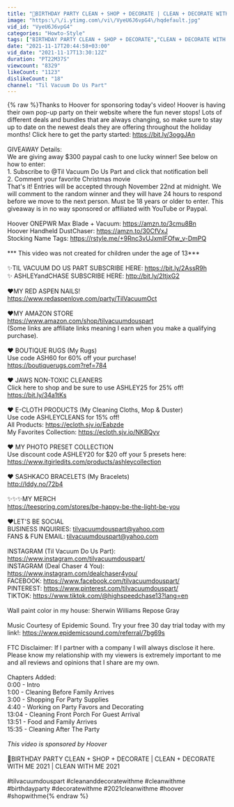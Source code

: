 ```yaml
---
title: "🎉BIRTHDAY PARTY CLEAN + SHOP + DECORATE | CLEAN + DECORATE WITH ME 2021 | CLEAN WITH ME 2021"
image: "https:\/\/i.ytimg.com\/vi\/VyeU6J6vpG4\/hqdefault.jpg"
vid_id: "VyeU6J6vpG4"
categories: "Howto-Style"
tags: ["BIRTHDAY PARTY CLEAN + SHOP + DECORATE","CLEAN + DECORATE WITH ME 2021","CLEAN WITH ME 2021"]
date: "2021-11-17T20:44:58+03:00"
vid_date: "2021-11-17T13:30:12Z"
duration: "PT22M37S"
viewcount: "8329"
likeCount: "1123"
dislikeCount: "18"
channel: "Til Vacuum Do Us Part"
---
```

{% raw %}Thanks to Hoover for sponsoring today's video! Hoover is having their own pop-up party on their website where the fun never stops! Lots of different deals and bundles that are always changing, so make sure to stay up to date on the newest deals they are offering throughout the holiday months! Click here to get the party started: <a rel="nofollow" target="blank" href="https://bit.ly/3oggJAn">https://bit.ly/3oggJAn</a><br /><br />GIVEAWAY Details:<br />We are giving away $300 paypal cash to one lucky winner! See below on how to enter:<br />1. Subscribe to @Til Vacuum Do Us Part and click that notification bell<br />2. Comment your favorite Christmas movie<br />That's it! Entries will be accepted through November 22nd at midnight. We will comment to the random winner and they will have 24 hours to respond before we move to the next person. Must be 18 years or older to enter. This giveaway is in no way sponsored or affiliated with YouTube or Paypal.<br /><br />Hoover ONEPWR Max Blade + Vacuum: <a rel="nofollow" target="blank" href="https://amzn.to/3cmu8Bn">https://amzn.to/3cmu8Bn</a><br />Hoover Handheld DustChaser: <a rel="nofollow" target="blank" href="https://amzn.to/30CfVxJ">https://amzn.to/30CfVxJ</a><br />Stocking Name Tags: <a rel="nofollow" target="blank" href="https://rstyle.me/+9Rnc3vUJxmIFOfw_v-DmPQ">https://rstyle.me/+9Rnc3vUJxmIFOfw_v-DmPQ</a><br /><br />*** This video was not created for children under the age of 13***<br /><br />✨TIL VACUUM DO US PART SUBSCRIBE HERE:  <a rel="nofollow" target="blank" href="https://bit.ly/2AssR9h">https://bit.ly/2AssR9h</a> <br />✨ ASHLEYandCHASE SUBSCRIBE HERE: <a rel="nofollow" target="blank" href="http://bit.ly/2ItjxG2">http://bit.ly/2ItjxG2</a><br /><br />❤MY RED ASPEN NAILS!<br /><a rel="nofollow" target="blank" href="https://www.redaspenlove.com/party/TilVacuumOct">https://www.redaspenlove.com/party/TilVacuumOct</a><br /> <br />❤MY AMAZON STORE              <br /> <a rel="nofollow" target="blank" href="https://www.amazon.com/shop/tilvacuumdouspart">https://www.amazon.com/shop/tilvacuumdouspart</a><br />(Some links are affiliate links meaning I earn when you make a qualifying purchase).<br /><br />❤ BOUTIQUE RUGS (My Rugs)<br />Use code ASH60 for 60% off your purchase!<br /><a rel="nofollow" target="blank" href="https://boutiquerugs.com?ref=784">https://boutiquerugs.com?ref=784</a><br /><br />❤ JAWS NON-TOXIC CLEANERS<br />Click here to shop and be sure to use ASHLEY25 for 25% off! <br /><a rel="nofollow" target="blank" href="https://bit.ly/34a1tKs">https://bit.ly/34a1tKs</a><br /><br />❤ E-CLOTH PRODUCTS (My Cleaning Cloths, Mop &amp; Duster)<br />Use code ASHLEYCLEANS for 15% off! <br />All Products: <a rel="nofollow" target="blank" href="https://ecloth.sjv.io/Eabzde">https://ecloth.sjv.io/Eabzde</a><br />My Favorites Collection: <a rel="nofollow" target="blank" href="https://ecloth.sjv.io/NKBQyv">https://ecloth.sjv.io/NKBQyv</a><br /><br />❤ MY PHOTO PRESET COLLECTION<br />Use discount code ASHLEY20 for $20 off your 5 presets here: <a rel="nofollow" target="blank" href="https://www.itgirledits.com/products/ashleycollection">https://www.itgirledits.com/products/ashleycollection</a><br /><br />❤ SASHKACO BRACELETS (My Bracelets)<br />   <a rel="nofollow" target="blank" href="http://lddy.no/72b4">http://lddy.no/72b4</a><br /><br />✨✨✨MY MERCH<br /><a rel="nofollow" target="blank" href="https://teespring.com/stores/be-happy-be-the-light-be-you">https://teespring.com/stores/be-happy-be-the-light-be-you</a><br /><br />❤LET'S BE SOCIAL<br />BUSINESS INQUIRIES: tilvacuumdouspart@yahoo.com<br />FANS &amp; FUN EMAIL: tilvacuumdouspart@yahoo.com<br /><br />INSTAGRAM (Til Vacuum Do Us Part): <a rel="nofollow" target="blank" href="https://www.instagram.com/tilvacuumdouspart/">https://www.instagram.com/tilvacuumdouspart/</a><br />INSTAGRAM (Deal Chaser 4 You): <a rel="nofollow" target="blank" href="https://www.instagram.com/dealchaser4you/">https://www.instagram.com/dealchaser4you/</a><br />FACEBOOK: <a rel="nofollow" target="blank" href="https://www.facebook.com/tilvacuumdouspart/">https://www.facebook.com/tilvacuumdouspart/</a><br />PINTEREST: <a rel="nofollow" target="blank" href="https://www.pinterest.com/tilvacuumdouspart/">https://www.pinterest.com/tilvacuumdouspart/</a><br />TIKTOK: <a rel="nofollow" target="blank" href="https://www.tiktok.com/@highspeedchase13?lang=en">https://www.tiktok.com/@highspeedchase13?lang=en</a><br /><br />Wall paint color in my house: Sherwin Williams Repose Gray<br /><br />Music Courtesy of Epidemic Sound. Try your free 30 day trial today with my link!: <a rel="nofollow" target="blank" href="https://www.epidemicsound.com/referral/7bg69s">https://www.epidemicsound.com/referral/7bg69s</a><br /><br />FTC Disclaimer: If I partner with a company I will always disclose it here. Please know my relationship with my viewers is extremely important to me and all reviews and opinions that I share are my own.<br /><br />Chapters Added:<br />0:00 - Intro<br />1:00 - Cleaning Before Family Arrives<br />3:00 - Shopping For Party Supplies<br />4:40 - Working on Party Favors and Decorating<br />13:04 - Cleaning Front Porch For Guest Arrival<br />13:51 - Food and Family Arrives<br />15:35 - Cleaning After The Party<br /><br />                         *This video is sponsored by Hoover*<br /><br />🎉BIRTHDAY PARTY CLEAN + SHOP + DECORATE | CLEAN + DECORATE WITH ME 2021 | CLEAN WITH ME 2021<br /><br />#tilvacuumdouspart #cleananddecoratewithme #cleanwithme #birthdayparty #decoratewithme #2021cleanwithme #hoover #shopwithme{% endraw %}
